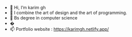 - 👋 Hi, I’m karim gh
- 👀 I combine the art of design and the art of programming.
- 🌱 Bs degree in computer science 
- �
- 📫 Portfolio website : https://karimgh.netlify.app/

<!---
KarimScript/KarimScript is a ✨ special ✨ repository because its `README.md` (this file) appears on your GitHub profile.
You can click the Preview link to take a look at your changes.
--->
